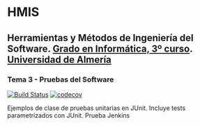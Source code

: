 # HMIS 
## Herramientas y Métodos de Ingeniería del Software. [Grado en Informática, 3º curso](http://cms.ual.es/UAL/estudios/grados/plandeestudios/asignaturas/asignatura/GRADO4015?idAss=40153306&idTit=4015). [Universidad de Almería](http://www.ual.es)

### Tema 3 - Pruebas del Software
[![Build Status](https://travis-ci.org/ualhmis/junitComplejo.svg?branch=master)](https://travis-ci.org/ualhmis/junitComplejo)
[![codecov](https://codecov.io/gh/ualhmis/junitComplejo/branch/master/graph/badge.svg)](https://codecov.io/gh/ualhmis/junitComplejo)

Ejemplos de clase de pruebas unitarias en JUnit. Incluye tests parametrizados con JUnit.
Prueba Jenkins
